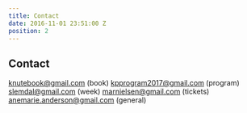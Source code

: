 ```yaml
---
title: Contact
date: 2016-11-01 23:51:00 Z
position: 2
---
```


## Contact

knutebook@gmail.com (book)
kpprogram2017@gmail.com (program)
slemdal@gmail.com (week)
marnielsen@gmail.com (tickets)
anemarie.anderson@gmail.com (general)
